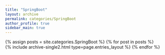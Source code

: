 ```yaml
---
title: "SpringBoot"
layout: archive
permalink: categories/SpringBoot
author_profile: true
sidebar_main: true
---
```


{% assign posts = site.categories.SpringBoot %}
{% for post in posts %} {% include archive-single2.html type=page.entries_layout %} {% endfor %}

